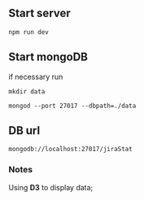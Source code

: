 ## Start server ##

 `npm run dev`

## Start mongoDB ##

 if necessary run 
 
 `mkdir data`

 `mongod --port 27017 --dbpath=./data`

## DB url ##

 `mongodb://localhost:27017/jiraStat`

### Notes ###

Using **D3** to display data;
